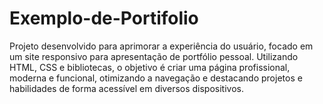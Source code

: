 # Exemplo-de-Portifolio
 Projeto desenvolvido para aprimorar a experiência do usuário, focado em um site responsivo para apresentação de portfólio pessoal. Utilizando HTML, CSS e bibliotecas, o objetivo é criar uma página profissional, moderna e funcional, otimizando a navegação e destacando projetos e habilidades de forma acessível em diversos dispositivos.
